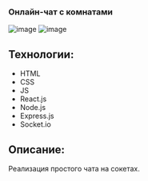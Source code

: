 ### Онлайн-чат с комнатами

![image](https://user-images.githubusercontent.com/34595724/138600116-39d07e5f-fda8-4379-905f-4cc169056c72.png)
![image](https://user-images.githubusercontent.com/34595724/138600070-416984a5-6b5f-4ea9-8f67-8c5bbad73c9c.png)


## Технологии:

* HTML
* CSS
* JS
* React.js
* Node.js
* Express.js
* Socket.io

## Описание:
Реализация простого чата на сокетах.
